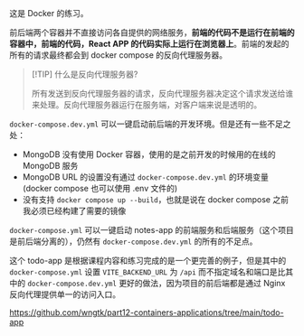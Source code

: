 这是 Docker 的练习。

前后端两个容器并不直接访问各自提供的网络服务，**前端的代码不是运行在前端的容器中，前端的代码，React APP 的代码实际上运行在浏览器上**。前端的发起的所有的请求最终都会到 docker compose 的反向代理服务器。

> [!TIP] 什么是反向代理服务器?
>
> 所有发送到反向代理服务器的请求，反向代理服务器决定这个请求发送给谁来处理。反向代理服务器运行在服务端，对客户端来说是透明的。

`docker-compose.dev.yml` 可以一键启动前后端的开发环境。但是还有一些不足之处：

- MongoDB 没有使用 Docker 容器，使用的是之前开发的时候用的在线的 MongoDB 服务
- MongoDB URL 的设置没有通过 `docker-compose.dev.yml` 的环境变量(docker compose 也可以使用 .env 文件的)
- 没有支持 `docker compose up --build`，也就是说在 docker compose 之前我必须已经构建了需要的镜像

`docker-compose.yml` 可以一键启动 notes-app 的前端服务和后端服务（这个项目是前后端分离的），仍然有 `docker-compose.dev.yml` 的所有的不足点。

这个 todo-app 是根据课程内容和练习完成的是一个更完善的例子，但是其中的 `docker-compose.yml` 设置 `VITE_BACKEND_URL` 为 `/api` 而不指定域名和端口是比其中的 `docker-compose.dev.yml` 更好的做法，因为项目的前后端都是通过 Nginx 反向代理提供单一的访问入口。

https://github.com/wngtk/part12-containers-applications/tree/main/todo-app
